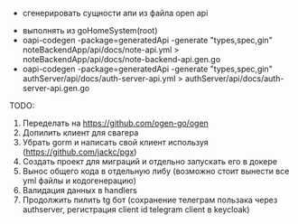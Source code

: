 * сгенерировать сущности апи из файла open api
 - выполнять из goHomeSystem(root)
 - oapi-codegen -package=generatedApi -generate "types,spec,gin" noteBackendApp/api/docs/note-api.yml > noteBackendApp/api/docs/note-backend-api.gen.go
 - oapi-codegen -package=generatedApi -generate "types,spec,gin" authServer/api/docs/auth-server-api.yml > authServer/api/docs/auth-server-api.gen.go

TODO:
1) Переделать на https://github.com/ogen-go/ogen
2) Допилить клиент для свагера
3) Убрать gorm и написать свой клиент используя (https://github.com/jackc/pgx)
4) Создать проект для миграций и отдельно запускать его в докере
5) Вынос общего кода в отдельную либу (возможно стоит вынести все yml файлы и кодогенерацию)
6) Валидация данных в handlers
7) Продолжить пилить tg бот (сохранение телеграм пользака через authserver, регистрация client id telegram client в keycloak)